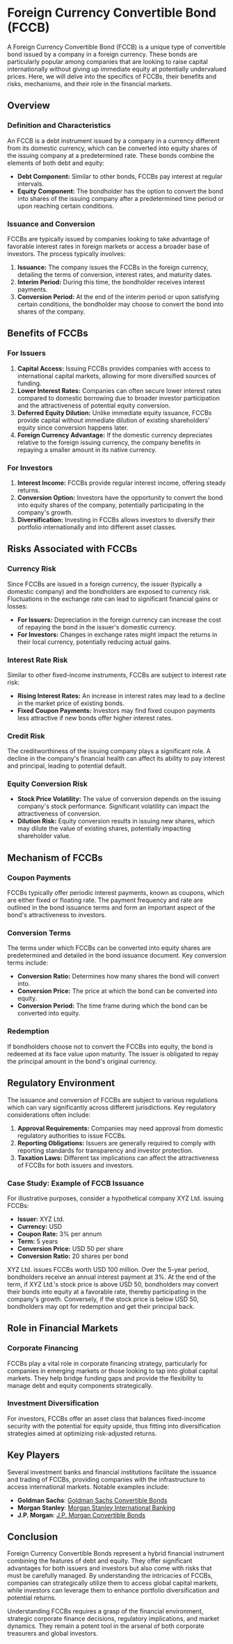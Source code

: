 # Foreign Currency Convertible Bond (FCCB)

A Foreign Currency Convertible Bond (FCCB) is a unique type of convertible bond issued by a company in a foreign currency. These bonds are particularly popular among companies that are looking to raise capital internationally without giving up immediate equity at potentially undervalued prices. Here, we will delve into the specifics of FCCBs, their benefits and risks, mechanisms, and their role in the financial markets.

## Overview

### Definition and Characteristics

An FCCB is a debt instrument issued by a company in a currency different from its domestic currency, which can be converted into equity shares of the issuing company at a predetermined rate. These bonds combine the elements of both debt and equity:

- **Debt Component:** Similar to other bonds, FCCBs pay interest at regular intervals.
- **Equity Component:** The bondholder has the option to convert the bond into shares of the issuing company after a predetermined time period or upon reaching certain conditions.

### Issuance and Conversion

FCCBs are typically issued by companies looking to take advantage of favorable interest rates in foreign markets or access a broader base of investors. The process typically involves:

1. **Issuance:** The company issues the FCCBs in the foreign currency, detailing the terms of conversion, interest rates, and maturity dates.
2. **Interim Period:** During this time, the bondholder receives interest payments.
3. **Conversion Period:** At the end of the interim period or upon satisfying certain conditions, the bondholder may choose to convert the bond into shares of the company.

## Benefits of FCCBs

### For Issuers

1. **Capital Access:** Issuing FCCBs provides companies with access to international capital markets, allowing for more diversified sources of funding.
2. **Lower Interest Rates:** Companies can often secure lower interest rates compared to domestic borrowing due to broader investor participation and the attractiveness of potential equity conversion.
3. **Deferred Equity Dilution:** Unlike immediate equity issuance, FCCBs provide capital without immediate dilution of existing shareholders' equity since conversion happens later.
4. **Foreign Currency Advantage:** If the domestic currency depreciates relative to the foreign issuing currency, the company benefits in repaying a smaller amount in its native currency.

### For Investors

1. **Interest Income:** FCCBs provide regular interest income, offering steady returns.
2. **Conversion Option:** Investors have the opportunity to convert the bond into equity shares of the company, potentially participating in the company's growth.
3. **Diversification:** Investing in FCCBs allows investors to diversify their portfolio internationally and into different asset classes.

## Risks Associated with FCCBs

### Currency Risk

Since FCCBs are issued in a foreign currency, the issuer (typically a domestic company) and the bondholders are exposed to currency risk. Fluctuations in the exchange rate can lead to significant financial gains or losses:

- **For Issuers:** Depreciation in the foreign currency can increase the cost of repaying the bond in the issuer's domestic currency.
- **For Investors:** Changes in exchange rates might impact the returns in their local currency, potentially reducing actual gains.

### Interest Rate Risk

Similar to other fixed-income instruments, FCCBs are subject to interest rate risk:

- **Rising Interest Rates:** An increase in interest rates may lead to a decline in the market price of existing bonds.
- **Fixed Coupon Payments:** Investors may find fixed coupon payments less attractive if new bonds offer higher interest rates.

### Credit Risk

The creditworthiness of the issuing company plays a significant role. A decline in the company's financial health can affect its ability to pay interest and principal, leading to potential default.

### Equity Conversion Risk

- **Stock Price Volatility:** The value of conversion depends on the issuing company's stock performance. Significant volatility can impact the attractiveness of conversion.
- **Dilution Risk:** Equity conversion results in issuing new shares, which may dilute the value of existing shares, potentially impacting shareholder value.

## Mechanism of FCCBs

### Coupon Payments

FCCBs typically offer periodic interest payments, known as coupons, which are either fixed or floating rate. The payment frequency and rate are outlined in the bond issuance terms and form an important aspect of the bond's attractiveness to investors.

### Conversion Terms

The terms under which FCCBs can be converted into equity shares are predetermined and detailed in the bond issuance document. Key conversion terms include:

- **Conversion Ratio:** Determines how many shares the bond will convert into.
- **Conversion Price:** The price at which the bond can be converted into equity.
- **Conversion Period:** The time frame during which the bond can be converted into equity.

### Redemption

If bondholders choose not to convert the FCCBs into equity, the bond is redeemed at its face value upon maturity. The issuer is obligated to repay the principal amount in the bond's original currency.

## Regulatory Environment

The issuance and conversion of FCCBs are subject to various regulations which can vary significantly across different jurisdictions. Key regulatory considerations often include:

1. **Approval Requirements:** Companies may need approval from domestic regulatory authorities to issue FCCBs.
2. **Reporting Obligations:** Issuers are generally required to comply with reporting standards for transparency and investor protection.
3. **Taxation Laws:** Different tax implications can affect the attractiveness of FCCBs for both issuers and investors.

### Case Study: Example of FCCB Issuance

For illustrative purposes, consider a hypothetical company XYZ Ltd. issuing FCCBs:

- **Issuer:** XYZ Ltd.
- **Currency:** USD
- **Coupon Rate:** 3% per annum
- **Term:** 5 years
- **Conversion Price:** USD 50 per share
- **Conversion Ratio:** 20 shares per bond

XYZ Ltd. issues FCCBs worth USD 100 million. Over the 5-year period, bondholders receive an annual interest payment at 3%. At the end of the term, if XYZ Ltd.'s stock price is above USD 50, bondholders may convert their bonds into equity at a favorable rate, thereby participating in the company's growth. Conversely, if the stock price is below USD 50, bondholders may opt for redemption and get their principal back.

## Role in Financial Markets

### Corporate Financing

FCCBs play a vital role in corporate financing strategy, particularly for companies in emerging markets or those looking to tap into global capital markets. They help bridge funding gaps and provide the flexibility to manage debt and equity components strategically.

### Investment Diversification

For investors, FCCBs offer an asset class that balances fixed-income security with the potential for equity upside, thus fitting into diversification strategies aimed at optimizing risk-adjusted returns.

## Key Players

Several investment banks and financial institutions facilitate the issuance and trading of FCCBs, providing companies with the infrastructure to access international markets. Notable examples include:

- **Goldman Sachs**: [Goldman Sachs Convertible Bonds](https://www.goldmansachs.com)
- **Morgan Stanley**: [Morgan Stanley International Banking](https://www.morganstanley.com)
- **J.P. Morgan**: [J.P. Morgan Convertible Bonds](https://www.jpmorgan.com)

## Conclusion

Foreign Currency Convertible Bonds represent a hybrid financial instrument combining the features of debt and equity. They offer significant advantages for both issuers and investors but also come with risks that must be carefully managed. By understanding the intricacies of FCCBs, companies can strategically utilize them to access global capital markets, while investors can leverage them to enhance portfolio diversification and potential returns.

Understanding FCCBs requires a grasp of the financial environment, strategic corporate finance decisions, regulatory implications, and market dynamics. They remain a potent tool in the arsenal of both corporate treasurers and global investors.